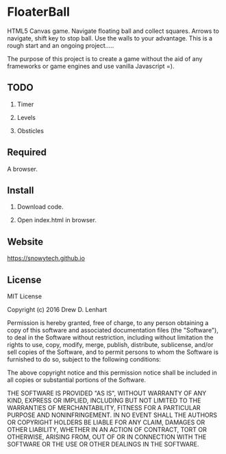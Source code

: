 FloaterBall
===============

HTML5 Canvas game.  Navigate floating ball and collect squares.  Arrows to navigate, shift key to stop ball.  Use the walls to your advantage.  This is a rough start and an ongoing project.....

The purpose of this project is to create a game without the aid of any frameworks or game engines and use vanilla Javascript =).

TODO
----
1.  Timer

2.  Levels

3.  Obsticles

Required
----
A browser.

Install
----
1.  Download code.

2.  Open index.html in browser.

Website
----
https://snowytech.github.io

License
----
MIT License

Copyright (c) 2016 Drew D. Lenhart

Permission is hereby granted, free of charge, to any person obtaining a copy
of this software and associated documentation files (the "Software"), to deal
in the Software without restriction, including without limitation the rights
to use, copy, modify, merge, publish, distribute, sublicense, and/or sell
copies of the Software, and to permit persons to whom the Software is
furnished to do so, subject to the following conditions:

The above copyright notice and this permission notice shall be included in all
copies or substantial portions of the Software.

THE SOFTWARE IS PROVIDED "AS IS", WITHOUT WARRANTY OF ANY KIND, EXPRESS OR
IMPLIED, INCLUDING BUT NOT LIMITED TO THE WARRANTIES OF MERCHANTABILITY,
FITNESS FOR A PARTICULAR PURPOSE AND NONINFRINGEMENT. IN NO EVENT SHALL THE
AUTHORS OR COPYRIGHT HOLDERS BE LIABLE FOR ANY CLAIM, DAMAGES OR OTHER
LIABILITY, WHETHER IN AN ACTION OF CONTRACT, TORT OR OTHERWISE, ARISING FROM,
OUT OF OR IN CONNECTION WITH THE SOFTWARE OR THE USE OR OTHER DEALINGS IN THE
SOFTWARE.
